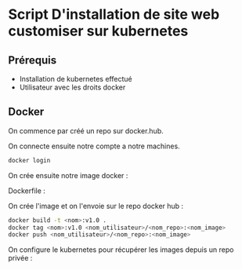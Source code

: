 # Script D'installation de site web customiser sur kubernetes

## Prérequis

- Installation de kubernetes effectué
- Utilisateur avec les droits docker

## Docker

On commence par créé un repo sur docker.hub. 

On connecte ensuite notre compte a notre machines.

```bash
docker login
```

On crée ensuite notre image docker : 

Dockerfile : 

On crée l'image et on l'envoie sur le repo docker hub : 

```bash
docker build -t <nom>:v1.0 .
docker tag <nom>:v1.0 <nom_utilisateur>/<nom_repo>:<nom_image>
docker push <nom_utilisateur>/<nom_repo>:<nom_image>
```

On configure le kubernetes pour récupérer les images depuis un repo privée : 

```bash

```